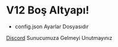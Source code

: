 # V12 Boş Altyapı!
- config.json Ayarlar Dosyasıdır
 
 
[Discord](https://discord.gg/gxQAQXUsRy "Heading link") Sunucumuza Gelmeyi Unutmayınız
